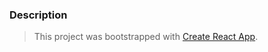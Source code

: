 ### Description

> This project was bootstrapped with [Create React App](https://github.com/facebook/create-react-app).
